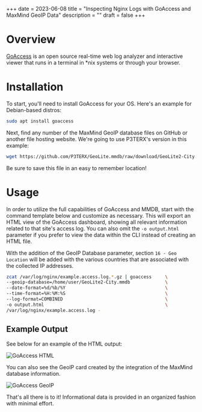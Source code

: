 +++
date = 2023-06-08
title = "Inspecting Nginx Logs with GoAccess and MaxMind GeoIP Data"
description = ""
draft = false
+++

# Overview

[GoAccess](https://goaccess.io/) is an open source real-time web log analyzer
and interactive viewer that runs in a terminal in \*nix systems or through your
browser.

# Installation

To start, you'll need to install GoAccess for your OS. Here's an example for
Debian-based distros:

```sh
sudo apt install goaccess
```

Next, find any number of the MaxMind GeoIP database files on GitHub or another
file hosting website. We're going to use P3TERX's version in this example:

```sh
wget https://github.com/P3TERX/GeoLite.mmdb/raw/download/GeoLite2-City.mmdb
```

Be sure to save this file in an easy to remember location!

# Usage

In order to utilize the full capabilities of GoAccess and MMDB, start with the
command template below and customize as necessary. This will export an HTML view
of the GoAccess dashboard, showing all relevant information related to that
site's access log. You can also omit the `-o output.html` parameter if you
prefer to view the data within the CLI instead of creating an HTML file.

With the addition of the GeoIP Database parameter, section `16 - Geo Location`
will be added with the various countries that are associated with the collected
IP addresses.

```sh
zcat /var/log/nginx/example.access.log.*.gz | goaccess     \
--geoip-database=/home/user/GeoLite2-City.mmdb             \
--date-format=%d/%b/%Y                                     \
--time-format=%H:%M:%S                                     \
--log-format=COMBINED                                      \
-o output.html                                             \
/var/log/nginx/example.access.log -
```

## Example Output

See below for an example of the HTML output:

![GoAccess
HTML](https://img.cleberg.net/blog/20230608-goaccess/goaccess-dashboard.png)

You can also see the GeoIP card created by the integration of the MaxMind
database information.

![GoAccess
GeoIP](https://img.cleberg.net/blog/20230608-goaccess/goaccess-geoip.png)

That's all there is to it! Informational data is provided in an organized
fashion with minimal effort.
